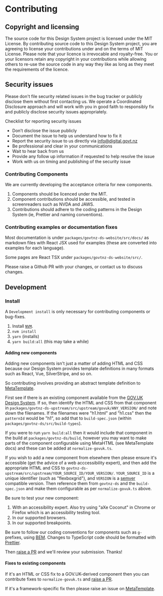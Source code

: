 # Contributing

## Copyright and licensing

The source code for this Design System project is licensed under the MIT License. By contributing source code to this Design System project, you are agreeing to license your contributions under and on the terms of MIT License. Please note that your licence is irrevocable and royalty-free. You or your licensors retain any copyright in your contributions while allowing others to re-use the source code in any way they like as long as they meet the requirements of the licence.

## Security issues

Please don't file security related issues in the bug tracker or publicly disclose them without first contacting us. We operate a Coordinated Disclosure approach and will work with you in good faith to responsibly fix and publicly disclose security issues appropriately.

Checklist for reporting security issues

- Don’t disclose the issue publicly
- Document the issue to help us understand how to fix it
- Report the security issue to us directly via info@digital.govt.nz
- Be professional and clear in your communications
- Wait to hear back from us
- Provide any follow up information if requested to help resolve the issue
- Work with us on timing and publishing of the security issue

### Contributing Components

We are currently developing the acceptance criteria for new components.

1. Components should be licenced under the MIT.
2. Component contributions should be accessible, and tested in screenreaders such as NVDA and JAWS.
3. Contributions should adhere to the coding patterns in the Design System (ie, Prettier and naming conventions).

### Contributing examples or documentation fixes

Most documentation is under `packages/govtnz-ds-website/src/docs/` as markdown files with React JSX used for examples (these are converted into examples for each language).

Some pages are React TSX under `packages/govtnz-ds-website/src/`.

Please raise a Github PR with your changes, or contact us to discuss changes.

## Development

### Install

A `Development install` is only necessary for contributing components or bug-fixes.

1. Install [`NVM`](https://github.com/creationix/nvm#installation).
2. `nvm install`
3. `yarn` (installs)
4. `yarn build:all` (this may take a while)

#### Adding new components

Adding new components isn't just a matter of adding HTML and CSS because our Design System provides template definitions in many formats such as React, Vue, SilverStripe, and so on.

So contributing involves providing an abstract template definition to [MetaTemplate](https://www.npmjs.com/package/@springload/metatemplate).

First see if there is an existing component available from the [GOV.UK Design System](https://design-system.service.gov.uk/). If so, then identify the HTML and CSS from that component in `packages/govtnz-ds-upstream/src/upstream/govuk/ANY_VERSION/` and note down the filenames. If the filenames were "h1.html" and "h1.css" then the `patternId` would be "h1", so add that to `build-spec.json` (within `packages/govtnz-ds/src/build-types`).

If you were to run `yarn build:all` then it would include that component in the build at `packages/govtnz-ds/build`, however you may want to make parts of the component configurable using MetaHTML (see MetaTemplate docs) and these can be added at `normalize-govuk.ts`.

If you wish to add a new component from elsewhere then please ensure it's accessible (get the advice of a web acccessibility expert), and then add the appropriate HTML and CSS to `govtnz-ds-upstream/src/upstream/YOUR_SOURCE_ID/YOUR_VERSION/`. `YOUR_SOURCE_ID` is a unique identifier (such as "flexboxgrid"), and `VERSION` is a [semver](https://semver.org/) compatible version. Then reference them from `govtnz-ds` and the `build-spec.json` and make them configurable as per `normalize-govuk.ts` above.

Be sure to test your new component:

1. With an accessibility expert. Also try using "aXe Coconut" in Chrome or Firefox which is an accessibility testing tool.
2. In our supported browsers.
3. In our supported breakpoints.

Be sure to follow our coding conventions for components such as `g-` prefixes, using [BEM](http://getbem.com/naming/). Changes to TypeScript code should be formatted with [Prettier](https://prettier.io/).

Then [raise a PR](https://help.github.com/en/articles/creating-a-pull-request) and we'll review your submission. Thanks!

#### Fixes to existing components

If it's an HTML or CSS fix to a GOV.UK-derived component then you can contribute fixes to `normalize-govuk.ts` and [raise a PR](https://help.github.com/en/articles/creating-a-pull-request).

If it's a framework-specific fix then please raise an issue on [MetaTemplate](https://github.com/springload/metatemplate/issues).
